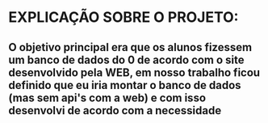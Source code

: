 # EXPLICAÇÃO SOBRE O PROJETO:
## O objetivo principal era que os alunos fizessem um banco de dados do 0 de acordo com o site desenvolvido pela WEB, em nosso trabalho ficou definido que eu iria montar o banco de dados (mas sem api's com a web) e com isso desenvolvi de acordo com a necessidade
